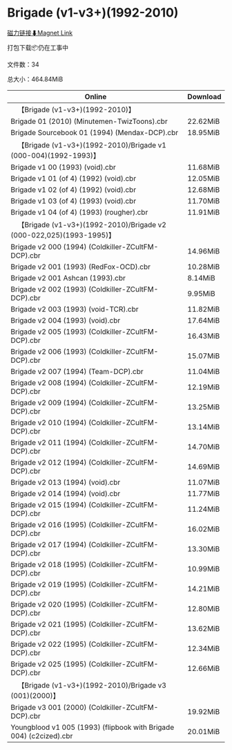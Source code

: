 # Brigade (v1-v3+)(1992-2010)

[磁力链接⬇Magnet Link](magnet:?xt=urn:btih:af6824bd4cfbcde90f6ecdf8063785144306d9be&dn=Brigade%20%28v1-v3%2B%29%281992-2010%29)

打包下载📦仍在工事中

文件数：34

总大小：464.84MiB

Online | Download
--- | ---
&emsp;【Brigade (v1-v3+)(1992-2010)】 | 
Brigade 01 (2010) (Minutemen-TwizToons).cbr | 22.62MiB
Brigade Sourcebook 01 (1994) (Mendax-DCP).cbr | 18.95MiB
&emsp;【Brigade (v1-v3+)(1992-2010)/Brigade v1 (000-004)(1992-1993)】 | 
Brigade v1 00 (1993) (void).cbr | 11.68MiB
Brigade v1 01 (of 4) (1992) (void).cbr | 12.05MiB
Brigade v1 02 (of 4) (1992) (void).cbr | 12.68MiB
Brigade v1 03 (of 4) (1993) (void).cbr | 11.70MiB
Brigade v1 04 (of 4) (1993) (rougher).cbr | 11.91MiB
&emsp;【Brigade (v1-v3+)(1992-2010)/Brigade v2 (000-022,025)(1993-1995)】 | 
Brigade v2 000 (1994) (Coldkiller-ZCultFM-DCP).cbr | 14.96MiB
Brigade v2 001 (1993) (RedFox-OCD).cbr | 10.28MiB
Brigade v2 001 Ashcan (1993).cbr | 8.14MiB
Brigade v2 002 (1993) (Coldkiller-ZCultFM-DCP).cbr | 9.95MiB
Brigade v2 003 (1993) (void-TCR).cbr | 11.82MiB
Brigade v2 004 (1993) (void).cbr | 17.64MiB
Brigade v2 005 (1993) (Coldkiller-ZCultFM-DCP).cbr | 16.43MiB
Brigade v2 006 (1993) (Coldkiller-ZCultFM-DCP).cbr | 15.07MiB
Brigade v2 007 (1994) (Team-DCP).cbr | 11.04MiB
Brigade v2 008 (1994) (Coldkiller-ZCultFM-DCP).cbr | 12.19MiB
Brigade v2 009 (1994) (Coldkiller-ZCultFM-DCP).cbr | 13.25MiB
Brigade v2 010 (1994) (Coldkiller-ZCultFM-DCP).cbr | 13.14MiB
Brigade v2 011 (1994) (Coldkiller-ZCultFM-DCP).cbr | 14.70MiB
Brigade v2 012 (1994) (Coldkiller-ZCultFM-DCP).cbr | 14.69MiB
Brigade v2 013 (1994) (void).cbr | 11.07MiB
Brigade v2 014 (1994) (void).cbr | 11.77MiB
Brigade v2 015 (1994) (Coldkiller-ZCultFM-DCP).cbr | 11.24MiB
Brigade v2 016 (1995) (Coldkiller-ZCultFM-DCP).cbr | 16.02MiB
Brigade v2 017 (1994) (Coldkiller-ZCultFM-DCP).cbr | 13.30MiB
Brigade v2 018 (1995) (Coldkiller-ZCultFM-DCP).cbr | 10.99MiB
Brigade v2 019 (1995) (Coldkiller-ZCultFM-DCP).cbr | 14.21MiB
Brigade v2 020 (1995) (Coldkiller-ZCultFM-DCP).cbr | 12.80MiB
Brigade v2 021 (1995) (Coldkiller-ZCultFM-DCP).cbr | 13.62MiB
Brigade v2 022 (1995) (Coldkiller-ZCultFM-DCP).cbr | 12.34MiB
Brigade v2 025 (1995) (Coldkiller-ZCultFM-DCP).cbr | 12.66MiB
&emsp;【Brigade (v1-v3+)(1992-2010)/Brigade v3 (001)(2000)】 | 
Brigade v3 001 (2000) (Coldkiller-ZCultFM-DCP).cbr | 19.92MiB
Youngblood v1 005 (1993) (flipbook with Brigade 004) (c2cized).cbr | 20.01MiB